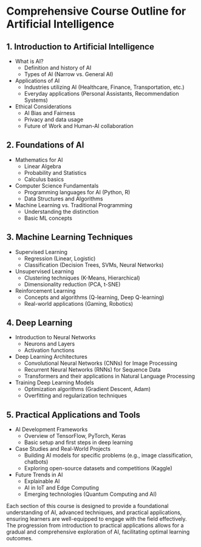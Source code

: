 # Comprehensive Course Outline for Artificial Intelligence

## 1. Introduction to Artificial Intelligence
   - What is AI?
     - Definition and history of AI
     - Types of AI (Narrow vs. General AI)
   - Applications of AI
     - Industries utilizing AI (Healthcare, Finance, Transportation, etc.)
     - Everyday applications (Personal Assistants, Recommendation Systems)
   - Ethical Considerations
     - AI Bias and Fairness
     - Privacy and data usage
     - Future of Work and Human-AI collaboration

## 2. Foundations of AI
   - Mathematics for AI
     - Linear Algebra
     - Probability and Statistics
     - Calculus basics
   - Computer Science Fundamentals
     - Programming languages for AI (Python, R)
     - Data Structures and Algorithms
   - Machine Learning vs. Traditional Programming
     - Understanding the distinction
     - Basic ML concepts

## 3. Machine Learning Techniques
   - Supervised Learning
     - Regression (Linear, Logistic)
     - Classification (Decision Trees, SVMs, Neural Networks)
   - Unsupervised Learning
     - Clustering techniques (K-Means, Hierarchical)
     - Dimensionality reduction (PCA, t-SNE)
   - Reinforcement Learning
     - Concepts and algorithms (Q-learning, Deep Q-learning)
     - Real-world applications (Gaming, Robotics)

## 4. Deep Learning
   - Introduction to Neural Networks
     - Neurons and Layers
     - Activation functions
   - Deep Learning Architectures
     - Convolutional Neural Networks (CNNs) for Image Processing
     - Recurrent Neural Networks (RNNs) for Sequence Data
     - Transformers and their applications in Natural Language Processing
   - Training Deep Learning Models
     - Optimization algorithms (Gradient Descent, Adam)
     - Overfitting and regularization techniques

## 5. Practical Applications and Tools
   - AI Development Frameworks
     - Overview of TensorFlow, PyTorch, Keras
     - Basic setup and first steps in deep learning
   - Case Studies and Real-World Projects
     - Building AI models for specific problems (e.g., image classification, chatbots)
     - Exploring open-source datasets and competitions (Kaggle)
   - Future Trends in AI
     - Explainable AI
     - AI in IoT and Edge Computing
     - Emerging technologies (Quantum Computing and AI)

Each section of this course is designed to provide a foundational understanding of AI, advanced techniques, and practical applications, ensuring learners are well-equipped to engage with the field effectively. The progression from introduction to practical applications allows for a gradual and comprehensive exploration of AI, facilitating optimal learning outcomes.